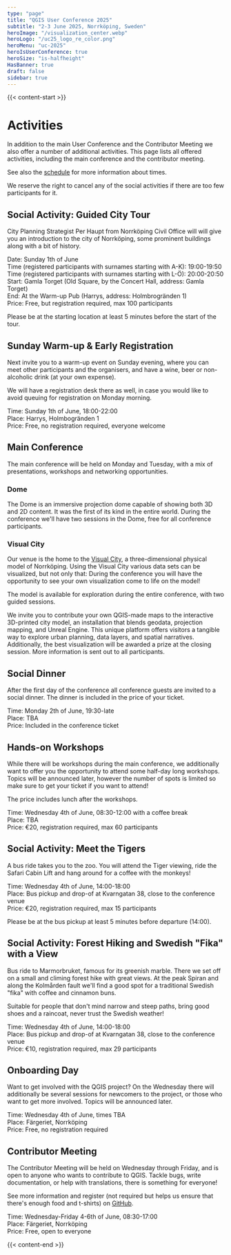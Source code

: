 ```yaml
---
type: "page"
title: "QGIS User Conference 2025"
subtitle: "2-3 June 2025, Norrköping, Sweden"
heroImage: "/visualization_center.webp"
heroLogo: "/uc25_logo_re_color.png"
heroMenu: "uc-2025"
heroIsUserConference: true
heroSize: "is-halfheight"
HasBanner: true
draft: false
sidebar: true
---
```


{{< content-start >}}

# Activities

In addition to the main User Conference and the Contributor Meeting we also offer a number of additional activities.
This page lists all offered activities, including the main conference and the contributor meeting.

See also the [schedule](/schedule) for more information about times.

We reserve the right to cancel any of the social activities if there are too few participants for it.

## Social Activity: Guided City Tour

City Planning Strategist Per Haupt from Norrköping Civil Office will will give you an introduction to the city of Norrköping, some prominent buildings along with a bit of history.

Date: Sunday 1th of June<br/>
Time (registered participants with surnames starting with A-K): 19:00-19:50<br/>
Time (registered participants with surnames starting with L-Ö): 20:00-20:50<br/>
Start: Gamla Torget (Old Square, by the Concert Hall, address: Gamla Torget)<br/>
End: At the Warm-up Pub (Harrys, address: Holmbrogränden 1)<br/>
Price: Free, but registration required, max 100 participants

Please be at the starting location at least 5 minutes before the start of the tour.

## Sunday Warm-up & Early Registration

Next invite you to a warm-up event on Sunday evening, where you can meet other participants and the organisers, and
have a wine, beer or non-alcoholic drink (at your own expense).

We will have a registration desk there as well, in case you would like to avoid queuing for registration on Monday morning.

Time: Sunday 1th of June, 18:00-22:00<br/>
Place: Harrys, Holmbogränden 1<br/>
Price: Free, no registration required, everyone welcome

## Main Conference

The main conference will be held on Monday and Tuesday, with a mix of presentations, workshops and networking
opportunities.

### Dome

The Dome is an immersive projection dome capable of showing both 3D and 2D content. It was the first of its kind in the
entire world. During the conference we'll have two sessions in the Dome, free for all conference participants.

### Visual City

Our venue is the home to the [Visual City](https://visualiseringscenter.se/en/exploranation/visual-city/), a three-dimensional
physical model of Norrköping. Using the Visual City various data sets can be visualized, but not only that: During the conference
you will have the opportunity to see your own visualization come to life on the model!

The model is available for exploration during the entire conference, with two guided sessions.

We invite you to contribute your own QGIS-made maps to the interactive 3D-printed city model, an installation that blends
geodata, projection mapping, and Unreal Engine. This unique platform offers visitors a tangible way to explore urban planning,
data layers, and spatial narratives. Additionally, the best visualization will be awarded a prize at the closing session. More
information is sent out to all participants.

## Social Dinner

After the first day of the conference all conference guests are invited to a social dinner. The dinner is included in the
price of your ticket.

Time: Monday 2th of June, 19:30-late<br/>
Place: TBA<br/>
Price: Included in the conference ticket

## Hands-on Workshops

While there will be workshops during the main conference, we additionally want to offer you the opportunity to attend
some half-day long workshops. Topics will be announced later, however the number of spots is limited so make sure to
get your ticket if you want to attend!

The price includes lunch after the workshops.

Time: Wednesday 4th of June, 08:30-12:00 with a coffee break<br/>
Place: TBA<br/>
Price: €20, registration required, max 60 participants

## Social Activity: Meet the Tigers

A bus ride takes you to the zoo. You will attend the Tiger viewing, ride the Safari Cabin Lift and hang around for a coffee with the monkeys!

Time: Wednesday 4th of June, 14:00-18:00<br/>
Place: Bus pickup and drop-of at Kvarngatan 38, close to the conference venue<br/>
Price: €20, registration required, max 15 participants

Please be at the bus pickup at least 5 minutes before departure (14:00).

## Social Activity: Forest Hiking and Swedish "Fika" with a View

Bus ride to Marmorbruket, famous for its greenish marble. There we set off on a small and climing forest hike
with great views. At the peak Spiran and along the Kolmården fault we'll find a good spot for a traditional
Swedish "fika" with coffee and cinnamon buns.

Suitable for people that don't mind narrow and steep paths, bring good shoes and a raincoat, never trust the Swedish
weather!

Time: Wednesday 4th of June, 14:00-18:00<br/>
Place: Bus pickup and drop-of at Kvarngatan 38, close to the conference venue<br/>
Price: €10, registration required, max 29 participants

## Onboarding Day

Want to get involved with the QGIS project? On the Wednesday there will additionally be several sessions for newcomers
to the project, or those who want to get more involved. Topics will be announced later.

Time: Wednesday 4th of June, times TBA<br/>
Place: Färgeriet, Norrköping<br/>
Price: Free, no registration required

## Contributor Meeting

The Contributor Meeting will be held on Wednesday through Friday, and is open to anyone who wants to contribute to QGIS.
Tackle bugs, write documentation, or help with translations, there is something for everyone!

See more information and register (not required but helps us ensure that there's enough food and t-shirts) on [GitHub](https://github.com/qgis/QGIS/wiki/28th-Contributor-Meeting-in-Norrk%C3%B6ping).

Time: Wednesday-Friday 4-6th of June, 08:30-17:00<br/>
Place: Färgeriet, Norrköping<br/>
Price: Free, open to everyone

{{< content-end >}}